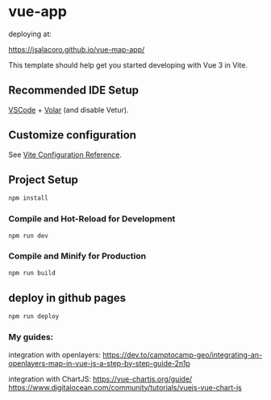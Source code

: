 # vue-app

deploying at:

https://jsalacoro.github.io/vue-map-app/


This template should help get you started developing with Vue 3 in Vite.

## Recommended IDE Setup

[VSCode](https://code.visualstudio.com/) + [Volar](https://marketplace.visualstudio.com/items?itemName=Vue.volar) (and disable Vetur).

## Customize configuration

See [Vite Configuration Reference](https://vite.dev/config/).

## Project Setup

```sh
npm install
```

### Compile and Hot-Reload for Development

```sh
npm run dev
```

### Compile and Minify for Production

```sh
npm run build
```
## deploy in github pages

```sh
npm run deploy
```


### My guides:
integration with openlayers:
https://dev.to/camptocamp-geo/integrating-an-openlayers-map-in-vue-js-a-step-by-step-guide-2n1p

integration with ChartJS:
https://vue-chartjs.org/guide/
https://www.digitalocean.com/community/tutorials/vuejs-vue-chart-js

